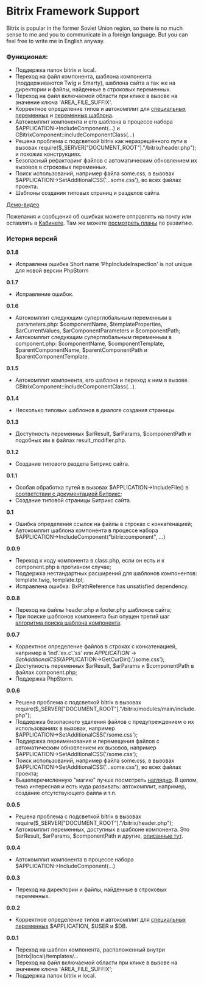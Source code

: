 # Bitrix Framework Support #

Bitrix is popular in the former Soviet Union region, so there is no much sense to me and you to communicate in a foreign language. But you can feel free to write me in English anyway.

### Функционал: ###

* Поддержка папок bitrix и local.
* Переход на файл компонента, шаблона компонента (поддерживаются Twig и Smarty), шаблона сайта а так же на директории и файлы, найденные в строковых переменных.
* Переход на файл включаемой области при клике в вызове <?$APPLICATION→IncludeComponent('bitrix:main.include', ...);?> на значение ключа 'AREA_FILE_SUFFIX'.
* Корректное определение типов и автокомплит для [специальных переменных](http://dev.1c-bitrix.ru/api_help/main/general/magic_vars.php) и [переменных шаблона](http://dev.1c-bitrix.ru/learning/course/?COURSE_ID=43&LESSON_ID=2829#variables).
* Автокомплит компонента и его шаблона в процессе набора $APPLICATION→IncludeComponent(...) и CBitrixComponent::includeComponentClass(...)
* Решена проблема с подсветкой bitrix как неразрешённого пути в вызовах require($_SERVER["DOCUMENT_ROOT"]."/bitrix/header.php"); и похожих конструкциях.
* Безопасный рефакторинг файлов с автоматическим обновлением их вызовов в строковых переменных.
* Поиск использований, например файла some.css, в вызовах $APPLICATION→SetAdditionalCSS('...some.css'), во всех файлах проекта.
* Шаблоны создания типовых страниц и разделов сайта.

[Демо-видео](http://www.youtube.com/watch?v=37w7U65nVRU)

Пожелания и сообщения об ошибках можете отправлять на почту или оставлять в <a href="http://redmine.vizh.ru/projects/proj060/issues">Кабинете</a>. Там же можете [посмотреть планы](http://redmine.vizh.ru/projects/proj060/roadmap) по развитию.

### История версий ###

**0.1.8**
* Исправлена ошибка Short name 'PhpIncludeInspection' is not unique для новой версии PhpStorm

**0.1.7**
* Исправление ошибок.

**0.1.6**
* Автокомплит следующим суперглобальным переменным в .parameters.php: $componentName, $templateProperties, $arCurrentValues, $arComponentParameters и $componentPath;
* Автокомплит следующим суперглобальным переменным в component.php: $componentName, $componentTemplate, $parentComponentName, $parentComponentPath и $parentComponentTemplate.

**0.1.5**
* Автокомплит компонента, его шаблона и переход к ним в вызове CBitrixComponent::includeComponentClass(...).

**0.1.4**
* Несколько типовых шаблонов в диалоге создания страницы.

**0.1.3**
* Доступность переменных $arResult, $arParams, $componentPath и подобных им в файлах result_modifier.php.

**0.1.2**
* Создание типового раздела Битрикс сайта.

**0.1.1**
* Особая обработка путей в вызовах $APPLICATION→IncludeFile() в [соответствии с документацией Битрикс](http://dev.1c-bitrix.ru/api_help/main/reference/cmain/includefile.php);
* Создание типовой страницы Битрикс сайта.

**0.1**
* Ошибка определения ссылок на файлы в строках с конкатенацией;
* Автокомплит шаблона компонента в процессе набора $APPLICATION→IncludeComponent("bitrix:component", ...)

**0.0.9**
* Переход к коду компонента в class.php, если он есть и к component.php в противном случае;
* Поддержка нестандартных расширений для шаблонов компонентов: template.twig, template.tpl;
* Исправлена ошибка: BxPathReference has unsatisfied dependency.

**0.0.8**
* Переход на файлы header.php и footer.php шаблонов сайта;
* При поиске шаблонов компонента был опущен третий шаг [алгоритма поиска шаблона компонента](http://dev.1c-bitrix.ru/learning/course/index.php?COURSE_ID=43&LESSON_ID=2829#template_search).

**0.0.7**
* Корректное определение файлов в строках с конкатенацией, например в 'ind'.'ex.c'.'ss' или $APPLICATION→SetAdditionalCSS($APPLICATION→GetCurDir().'/some.css');
* Доступность переменных $arResult, $arParams и $componentPath в файлах component.php;
* Поддержка PhpStorm.

**0.0.6**
* Решена проблема с подсветкой bitrix в вызовах require($_SERVER["DOCUMENT_ROOT"]."/bitrix/modules/main/include.php");
* Поддержка безопасного удаления файлов с предупреждением о их использованиях в вызовах, например $APPLICATION→SetAdditionalCSS('/some.css');
* Поддержка переименования и перемещения файлов с автоматическим обновлением их вызовов, например $APPLICATION→SetAdditionalCSS('/some.css');
* Поиск использований, например файла some.css, в вызовах $APPLICATION→SetAdditionalCSS('...some.css'), во всех файлах проекта;
* Вышеперечисленную "магию" лучше посмотреть [наглядно](http://www.youtube.com/watch?v=37w7U65nVRU). В целом, тема интересная и есть куда развивать: автокомплит, например, создание отсутствующего файла и т.п.

**0.0.5**
* Решена проблема с подсветкой bitrix в вызовах require($_SERVER["DOCUMENT_ROOT"]."/bitrix/header.php");
* Автокомплит переменных, доступных в шаблоне компонента. Это $arResult, $arParams, $componentPath и другие, [описанные тут](http://dev.1c-bitrix.ru/learning/course/?COURSE_ID=43&LESSON_ID=2829#variables).

**0.0.4**
* Автокомплит компонента в процессе набора $APPLICATION→IncludeComponent(...)

**0.0.3**
* Переход на директории и файлы, найденные в строковых переменных.

**0.0.2**
* Корректное определение типов и автокомплит для [специальных переменных](http://dev.1c-bitrix.ru/api_help/main/general/magic_vars.php) $APPLICATION, $USER и $DB.

**0.0.1**
* Переход на шаблон компонента, расположенный внутри (bitrix|local)/templates/...
* Переход на файл включаемой области при клике в вызове <?$APPLICATION→IncludeComponent('bitrix:main.include', ...);?> на значение ключа 'AREA_FILE_SUFFIX';
* Поддержка папок bitrix и local.

